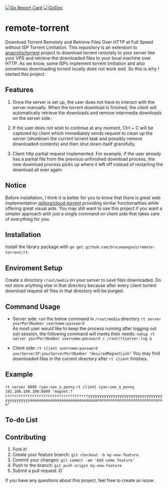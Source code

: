 [![Go Report Card](https://goreportcard.com/badge/github.com/BruceWangNo1/remote-torrent)](https://goreportcard.com/report/github.com/BruceWangNo1/remote-torrent)
[![GoDoc](https://godoc.org/github.com/brucewangno1/remote-torrent?status.svg)](https://godoc.org/github.com/brucewangno1/remote-torrent)
# remote-torrent

Download Torrent Remotely and Retrieve Files Over HTTP at Full Speed without ISP Torrent Limitation.
This repository is an extension to [anacrolix/torrent](https://github.com/anacrolix/torrent) project to download torrent remotely to your server like your VPS and retrieve the downloaded files to your local machine over HTTP. As we know, some ISPs implement torrent limitation and also sometimes downloading torrent locally does not work well. So this is why I started this project.

## Features
1. Once the server is set up, the user does not have to interact with the server manually. When the torrent download is finished, the client will automatically retrieve the downloads and remove intermedia downloads on the server side.

2. If the user does not wish to continue at any moment, Ctrl + C will be captured by client which immediately sends request to clean up the server (shutdown the current torrent task and possibly remove downloaded contents) and then shut down itself gracefully.
3. Client http partial request implemented. For example, if the user already has a partial file from the previous unfinished download process, the new download process picks up where it left off instead of restarting the download all over again.

## Notice
Before installation, I think it is better for you to know that there is great web implementation [jpillora/cloud-torrent](https://github.com/jpillora/cloud-torrent) providing similar functionalities while offering great visual aids. You may still want to use this project if you want a simpler approach with just a single command on client side that takes care of everything for you.

## Installation

Install the library package with `go get github.com/brucewangno1/remote-torrent/rt`.

## Enviroment Setup

Create a directory `/root/media` on your server to save files downloaded. Do not store anything else in that directory because after every client torrent download request all files in that directory will be purged.

## Command Usage

- Server side: run the below command in `/root/media` directory
`rt server yourPortNumber username:password`  
As most user would like to keep the process running after logging out ssh session, the following command will meets their needs:
`nohup rt server yourPortNumber username:password > /root/rtserver.log &`

- Client side: `rt client username:password yourServerIP:yourServerPortNumber "desiredMagnetLink"`
You may find downloaded files in the current directory after `rt client` finishes.

## Example
`rt server 8899 ryan:see_a_penny`
`rt client ryan:see_a_penny 192.168.100.100:8899 "magnet:?rrrrrrrrrrrrrrrrrrrrrrrrrrrrrrrrrrrrryyyyyyyyyyyyyyyyyyyyyyyyyyyyyyyyyyyyyyyyyyyyaaaaaaaaaaaaaaaaaaaaaaaaaaaaaannnnnnnnnnnnnnnnnnnnnnnnnnnnnn"`

## To-do List



## Contributing

1. Fork it!
2. Create your feature branch: `git checkout -b my-new-feature`
3. Commit your changes: `git commit -am 'Add some feature'`
4. Push to the branch: `git push origin my-new-feature`
5. Submit a pull request :D

If you have any questions about this project, feel free to create an issue.
